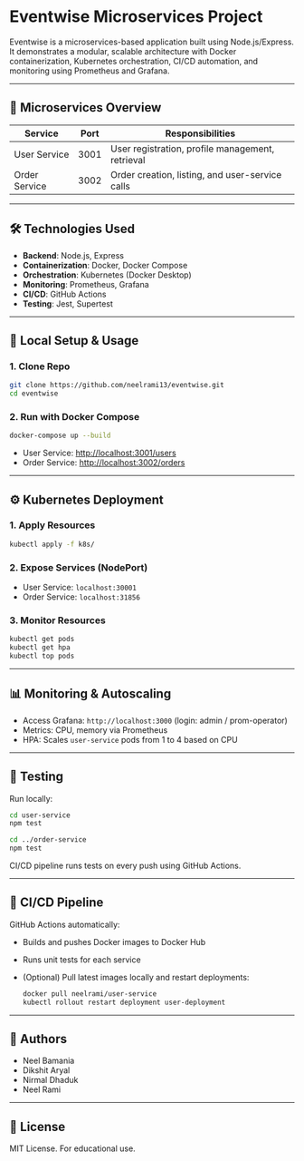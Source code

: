 # Eventwise Microservices Project

Eventwise is a microservices-based application built using Node.js/Express. It demonstrates a modular, scalable architecture with Docker containerization, Kubernetes orchestration, CI/CD automation, and monitoring using Prometheus and Grafana.

---

## 📆 Microservices Overview

| Service       | Port | Responsibilities                                 |
| ------------- | ---- | ------------------------------------------------ |
| User Service  | 3001 | User registration, profile management, retrieval |
| Order Service | 3002 | Order creation, listing, and user-service calls  |

---

## 🛠️ Technologies Used

* **Backend**: Node.js, Express
* **Containerization**: Docker, Docker Compose
* **Orchestration**: Kubernetes (Docker Desktop)
* **Monitoring**: Prometheus, Grafana
* **CI/CD**: GitHub Actions
* **Testing**: Jest, Supertest

---

## 🚀 Local Setup & Usage

### 1. Clone Repo

```bash
git clone https://github.com/neelrami13/eventwise.git
cd eventwise
```

### 2. Run with Docker Compose

```bash
docker-compose up --build
```

* User Service: [http://localhost:3001/users](http://localhost:3001/users)
* Order Service: [http://localhost:3002/orders](http://localhost:3002/orders)

---

## ⚙️ Kubernetes Deployment

### 1. Apply Resources

```bash
kubectl apply -f k8s/
```

### 2. Expose Services (NodePort)

* User Service: `localhost:30001`
* Order Service: `localhost:31856`

### 3. Monitor Resources

```bash
kubectl get pods
kubectl get hpa
kubectl top pods
```

---

## 📊 Monitoring & Autoscaling

* Access Grafana: `http://localhost:3000` (login: admin / prom-operator)
* Metrics: CPU, memory via Prometheus
* HPA: Scales `user-service` pods from 1 to 4 based on CPU

---

## 🧪 Testing

Run locally:

```bash
cd user-service
npm test

cd ../order-service
npm test
```

CI/CD pipeline runs tests on every push using GitHub Actions.

---

## 🔄 CI/CD Pipeline

GitHub Actions automatically:

* Builds and pushes Docker images to Docker Hub
* Runs unit tests for each service
* (Optional) Pull latest images locally and restart deployments:

  ```bash
  docker pull neelrami/user-service
  kubectl rollout restart deployment user-deployment
  ```

---

## 📌 Authors

* Neel Bamania
* Dikshit Aryal
* Nirmal Dhaduk
* Neel Rami

---

## 📜 License

MIT License. For educational use.
